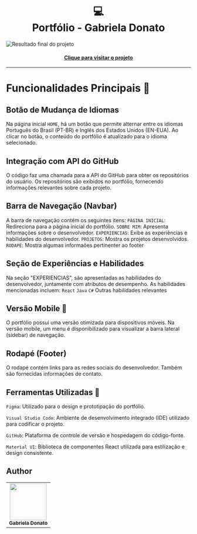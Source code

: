 <h1 align="center">
  💻<br>Portfólio - Gabriela Donato
</h1>

![Resultado final do projeto]()

<h4 align="center"><a href="">Clique para visitar o projeto</a></h4>

---
#  Funcionalidades Principais :open_file_folder:

## Botão de Mudança de Idiomas

Na página inicial `HOME`, há um botão que permite alternar entre os idiomas Português do Brasil (PT-BR) e Inglês dos Estados Unidos (EN-EUA).
Ao clicar no botão, o conteúdo do portfólio é atualizado para o idioma selecionado.

## Integração com API do GitHub

O código faz uma chamada para a API do GitHub para obter os repositórios do usuário.
Os repositórios são exibidos no portfólio, fornecendo informações relevantes sobre cada projeto.

## Barra de Navegação (Navbar)

A barra de navegação contém os seguintes itens:
`PÁGINA INICIAL`: Redireciona para a página inicial do portfólio.
`SOBRE MIM`: Apresenta informações sobre o desenvolvedor.
`EXPERIENCIAS`: Exibe as experiências e habilidades do desenvolvedor.
`PROJETOS`: Mostra os projetos desenvolvidos.
`RODAPÉ`: Mostra algumas informaões pertinenter ao footer

## Seção de Experiências e Habilidades

Na seção "EXPERIENCIAS", são apresentadas as habilidades do desenvolvedor, juntamente com atributos de desempenho.
As habilidades mencionadas incluem:
`React`
`Java`
`C#`
Outras habilidades relevantes

## Versão Mobile :iphone:

O portfólio possui uma versão otimizada para dispositivos móveis.
Na versão mobile, um menu é disponibilizado para visualizar a barra lateral (sidebar) de navegação.

## Rodapé (Footer)

O rodapé contém links para as redes sociais do desenvolvedor.
Também são fornecidas informações de contato.

## Ferramentas Utilizadas :wrench:

`Figma`: Utilizado para o design e prototipação do portfólio.

`Visual Studio Code`: Ambiente de desenvolvimento integrado (IDE) utilizado para codificar o projeto.

`GitHub`: Plataforma de controle de versão e hospedagem do código-fonte.

`Material UI`: Biblioteca de componentes React utilizada para estilização e design consistente.

<h2>Author</h2>

<table>
  <tr>
    <td align="center">
      <a href="https://github.com/GabsDonato">
        <img src="![image](https://github.com/user-attachments/assets/0facc1eb-fb99-4953-80e1-4e31e7c9dbcb)
" width="100px;" alt=""/><br>
        <sub>
          <b>Gabriela Donato</b>
        </sub>
      </a>
    </td>
  </tr>
</table>
